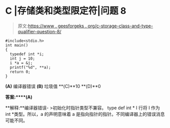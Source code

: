 # C |存储类和类型限定符|问题 8

> 原文:[https://www . geesforgeks . org/c-storage-class-and-type-qualifier-question-8/](https://www.geeksforgeeks.org/c-storage-classes-and-type-qualifiers-question-8/)

```
#include<stdio.h>
int main()
{
  typedef int *i;
  int j = 10;
  i *a = &j;
  printf("%d", **a);
  return 0;
}
```

**(A)** 编译器错误
**(B)** 垃圾值
**(C)**10
**(D)**0

**答案:****(A)**

**解释:**编译器错误- >初始化时指针类型不兼容。
type def int * I 行将 I 作为 int *类型。所以，a 的声明意味着 a 是指向指针的指针。不同编译器上的错误消息可能不同。